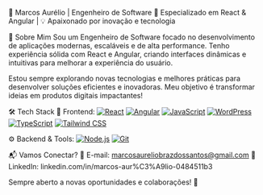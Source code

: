🚀 Marcos Aurélio | Engenheiro de Software
🎯 Especializado em React & Angular | 💡 Apaixonado por inovação e tecnologia

👋 Sobre Mim
Sou um Engenheiro de Software focado no desenvolvimento de aplicações modernas, escaláveis e de alta performance. Tenho experiência sólida com React e Angular, criando interfaces dinâmicas e intuitivas para melhorar a experiência do usuário.

Estou sempre explorando novas tecnologias e melhores práticas para desenvolver soluções eficientes e inovadoras. Meu objetivo é transformar ideias em produtos digitais impactantes!

🛠️ Tech Stack
🚀 Frontend:
[![React](https://img.shields.io/badge/React-61DAFB?style=for-the-badge&logo=react&logoColor=white)](https://reactjs.org/)
[![Angular](https://img.shields.io/badge/Angular-DD0031?style=for-the-badge&logo=angular&logoColor=white)](https://angular.dev)
[![JavaScript](https://img.shields.io/badge/JavaScript-F7DF1E?style=for-the-badge&logo=javascript&logoColor=white)](https://developer.mozilla.org/en-US/docs/Web/JavaScript)
[![WordPress](https://img.shields.io/badge/WordPress-21759B?style=for-the-badge&logo=wordpress&logoColor=white)](https://wordpress.org/)
[![TypeScript](https://img.shields.io/badge/TypeScript-3178C6?style=for-the-badge&logo=typescript&logoColor=white)](https://www.typescriptlang.org/)
[![Tailwind CSS](https://img.shields.io/badge/Tailwind_CSS-38B2AC?style=for-the-badge&logo=tailwind-css&logoColor=white)](https://tailwindcss.com/)


⚙️ Backend & Tools:
[![Node.js](https://img.shields.io/badge/Node.js-339933?style=for-the-badge&logo=node.js&logoColor=white)](https://nodejs.org/)
[![Git](https://img.shields.io/badge/Git-F05032?style=for-the-badge&logo=git&logoColor=white)](https://git-scm.com/)


📬 Vamos Conectar?
📧 E-mail: marcosaureliobrazdossantos@gmail.com
💼 LinkedIn: linkedin.com/in/marcos-aur%C3%A9lio-0484511b3

Sempre aberto a novas oportunidades e colaborações! 🚀
